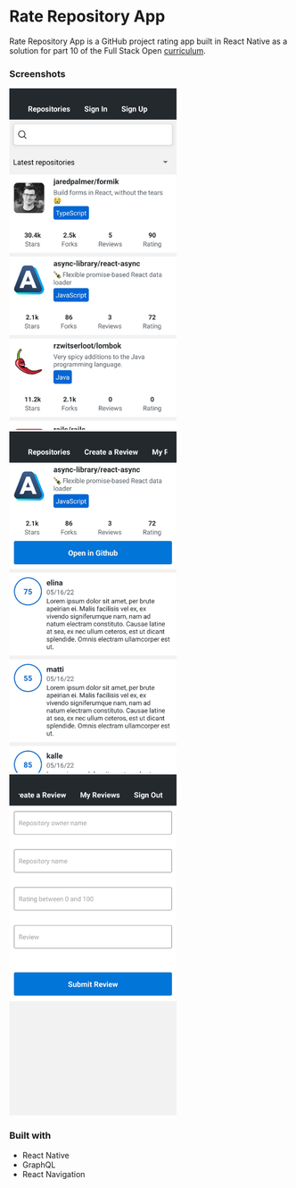 # Rate Repository App

Rate Repository App is a GitHub project rating app built in React Native as a solution for part 10 of the Full Stack Open [curriculum](https://fullstackopen.com/en/part10).

### Screenshots
<div>
  <img src="./screenshots/Screenshot_20220516-214853_Expo Go.jpg" width="300" style="margin-right: 5 rem" />
  <img src="./screenshots/Screenshot_20220516-214936_Expo Go.jpg" width="300" />
  <img src="./screenshots/Screenshot_20220516-214947_Expo Go.jpg" width="300" />
</div>

### Built with

- React Native
- GraphQL
- React Navigation
